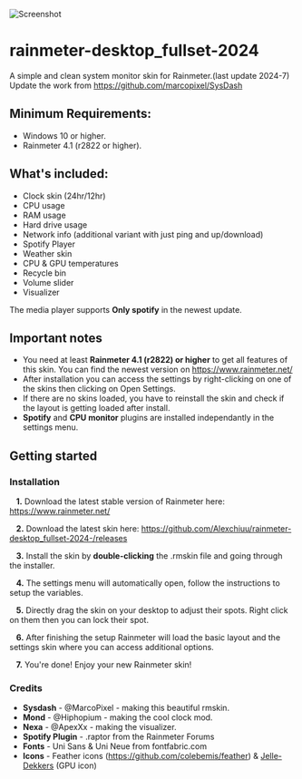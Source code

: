 ![Screenshot](https://github.com/Alexchiuu/rainmeter-desktop_fullset-2024-/blob/main/desktop.png)

# rainmeter-desktop_fullset-2024
A simple and clean system monitor skin for Rainmeter.(last update 2024-7)
Update the work from https://github.com/marcopixel/SysDash

## Minimum Requirements:
- Windows 10 or higher.
- Rainmeter 4.1 (r2822 or higher).


## What's included:
- Clock skin (24hr/12hr)
- CPU usage
- RAM usage
- Hard drive usage
- Network info (additional variant with just ping and up/download)
- Spotify Player
- Weather skin
- CPU & GPU temperatures
- Recycle bin
- Volume slider
- Visualizer

The media player supports **Only spotify** in the newest update.

## Important notes


- You need at least **Rainmeter 4.1 (r2822) or higher** to get all features of this skin. You can find the newest version on https://www.rainmeter.net/
- After installation you can access the settings by right-clicking on one of the skins then clicking on Open Settings.
- If there are no skins loaded, you have to reinstall the skin and check if the layout is getting loaded after install.
- **Spotify** and **CPU monitor** plugins are installed independantly in the settings menu.

## Getting started

### Installation

&nbsp;&nbsp;&nbsp;**1.**  Download the latest stable version of Rainmeter here: https://www.rainmeter.net/

&nbsp;&nbsp;&nbsp;**2.**  Download the latest skin here: https://github.com/Alexchiuu/rainmeter-desktop_fullset-2024-/releases

&nbsp;&nbsp;&nbsp;**3.**  Install the skin by **double-clicking** the .rmskin file and going through the installer.

&nbsp;&nbsp;&nbsp;**4.**  The settings menu will automatically open, follow the instructions to setup the variables.

&nbsp;&nbsp;&nbsp;**5.**  Directly drag the skin on your desktop to adjust their spots. Right click on them then you can lock their spot.

&nbsp;&nbsp;&nbsp;**6.**  After finishing the setup Rainmeter will load the basic layout and the settings skin where you can access additional options.

&nbsp;&nbsp;&nbsp;**7.**  You're done! Enjoy your new Rainmeter skin!


### Credits
- **Sysdash** - @MarcoPixel - making this beautiful rmskin.
- **Mond** - @Hiphopium - making the cool clock mod.
- **Nexa** - @ApexXx - making the visualizer.
- **Spotify Plugin** - .raptor from the Rainmeter Forums
- **Fonts** - Uni Sans & Uni Neue from fontfabric.com
- **Icons** - Feather icons (https://github.com/colebemis/feather) & [Jelle-Dekkers](http://jelle-dekkers.deviantart.com/) (GPU icon)

